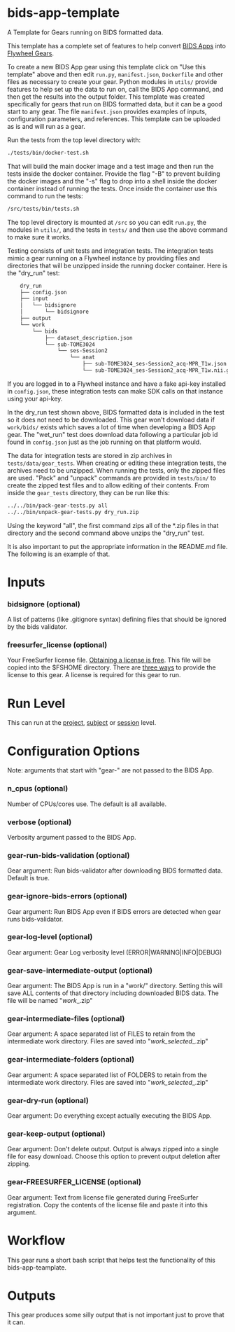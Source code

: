 # bids-app-template
A Template for Gears running on BIDS formatted data.

This template has a complete set of features to help convert
[BIDS Apps](https://bids-apps.neuroimaging.io/about/) into
[Flywheel Gears](https://github.com/flywheel-io/gears/tree/master/spec).

To create a new BIDS App gear using this template click on "Use this template" above and
then edit `run.py`, `manifest.json`, `Dockerfile` and other files as necessary to create
your gear.  Python modules in `utils/` provide features to help set up the data to run on,
call the BIDS App command, and then get the results into the output folder.  This template
was created specifically for gears that run on BIDS formatted data, but it can be a good start
to any gear.  The file `manifest.json` provides examples of inputs, configuration parameters, and
references.  This template can be uploaded as is and will run as a gear.

Run the tests from the top level directory with:

```bash
./tests/bin/docker-test.sh
```

That will build the main docker image and a test image and then run
the tests inside the docker container.  Provide the flag "-B" to
prevent building the docker images and the "-s" flag to drop into
a shell inside the docker container instead of running the tests.
Once inside the container use this command to run the tests:

```bash
/src/tests/bin/tests.sh
```

The top level directory is mounted at `/src` so you can edit `run.py`, the modules in
`utils/`, and the tests in `tests/` and then use the above command to make sure it works.

Testing consists of unit tests and integration tests.  The integration tests mimic a gear
running on a Flywheel instance by providing files and directories that will be unzipped
inside the running docker container.  Here is the "dry_run" test:

```bash
    dry_run
    ├── config.json
    ├── input
    │   └── bidsignore
    │       └── bidsignore
    ├── output
    └── work
        └── bids
            ├── dataset_description.json
            └── sub-TOME3024
                └── ses-Session2
                    └── anat
                        ├── sub-TOME3024_ses-Session2_acq-MPR_T1w.json
                        └── sub-TOME3024_ses-Session2_acq-MPR_T1w.nii.gz
```

If you are logged in to a Flywheel instance and have a fake api-key installed in `config.json`,
these integration tests can make SDK calls on that instance using your api-key.

In the dry_run test shown above, BIDS formatted data is included in the test so it does not need
to be downloaded.  This gear won't download data if `work/bids/` exists which saves a lot of time
when developing a BIDS App gear.  The "wet_run" test does download data following a particular
job id found in `config.json` just as the job running on that platform would.

The data for integration tests are stored in zip archives in `tests/data/gear_tests`.  When creating
or editing these integration tests, the archives need to be unzipped.  When running the tests,
only the zipped files are used.  "Pack" and "unpack" commands are provided in `tests/bin/` to
create the zipped test files and to allow editing of their contents.  From inside the `gear_tests`
directory, they can be run like this:

```bash
../../bin/pack-gear-tests.py all
../../bin/unpack-gear-tests.py dry_run.zip
```

Using the keyword "all", the first command zips all of the *.zip files in that directory and
the second command above unzips the "dry_run" test.

It is also important to put the appropriate information in the README.md file.  The following
is an example of that.

# Inputs
### bidsignore (optional)
A list of patterns (like .gitignore syntax) defining files that should be ignored by the
bids validator.

### freesurfer_license (optional)
Your FreeSurfer license file. [Obtaining a license is free](https://surfer.nmr.mgh.harvard.edu/registration.html).
This file will be copied into the $FSHOME directory.  There are [three ways](https://docs.flywheel.io/hc/en-us/articles/360013235453-How-to-include-a-Freesurfer-license-file-in-order-to-run-the-fMRIPrep-gear-)
to provide the license to this gear.  A license is required for this gear to run.

# Run Level
This can run at the
[project](https://docs.flywheel.io/hc/en-us/articles/360017808354-EM-6-1-x-Release-Notes),
[subject](https://docs.flywheel.io/hc/en-us/articles/360038261213-Run-an-analysis-gear-on-a-subject) or
[session](https://docs.flywheel.io/hc/en-us/articles/360015505453-Analysis-Gears) level.



# Configuration Options
Note: arguments that start with "gear-" are not passed to the BIDS App.

### n_cpus (optional)
Number of CPUs/cores use.  The default is all available.

### verbose (optional)
Verbosity argument passed to the BIDS App.

### gear-run-bids-validation (optional)
Gear argument: Run bids-validator after downloading BIDS formatted data.  Default is true.

### gear-ignore-bids-errors (optional)
Gear argument: Run BIDS App even if BIDS errors are detected when gear runs bids-validator.

### gear-log-level (optional)
Gear argument: Gear Log verbosity level (ERROR|WARNING|INFO|DEBUG)

### gear-save-intermediate-output (optional)
Gear argument: The BIDS App is run in a "work/" directory.  Setting this will save ALL
contents of that directory including downloaded BIDS data.  The file will be named
"<BIDS App>_work_<run label>_<analysis id>.zip"

### gear-intermediate-files (optional)
Gear argument: A space separated list of FILES to retain from the intermediate work
directory.  Files are saved into "<BIDS App>_work_selected_<run label>_<analysis id>.zip"

### gear-intermediate-folders (optional)
Gear argument: A space separated list of FOLDERS to retain from the intermediate work
directory.  Files are saved into "<BIDS App>_work_selected_<run label>_<analysis id>.zip"

### gear-dry-run (optional)
Gear argument: Do everything except actually executing the BIDS App.

### gear-keep-output (optional)
Gear argument: Don't delete output.  Output is always zipped into a single file for
easy download.  Choose this option to prevent output deletion after zipping.

### gear-FREESURFER_LICENSE (optional)
Gear argument: Text from license file generated during FreeSurfer registration.
Copy the contents of the license file and paste it into this argument.

# Workflow
This gear runs a short bash script that helps test the functionality of this
bids-app-teamplate.

# Outputs
This gear produces some silly output that is not important just to prove that it can.

